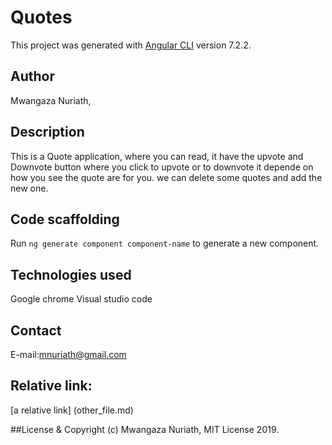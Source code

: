 # Quotes

This project was generated with [Angular CLI](https://github.com/angular/angular-cli) version 7.2.2.


## Author
Mwangaza Nuriath,


## Description

This is a Quote application, where you can read, it have the upvote and Downvote button where you click to upvote or to downvote it depende on how you see the quote are for you. we can delete some quotes and add the new one.


## Code scaffolding

Run `ng generate component component-name` to generate a new component. 

## Technologies used

Google chrome
Visual studio code

## Contact

E-mail:mnuriath@gmail.com

## Relative link:

[a relative link] (other_file.md)

##License & Copyright
(c) Mwangaza Nuriath, MIT License 2019.
